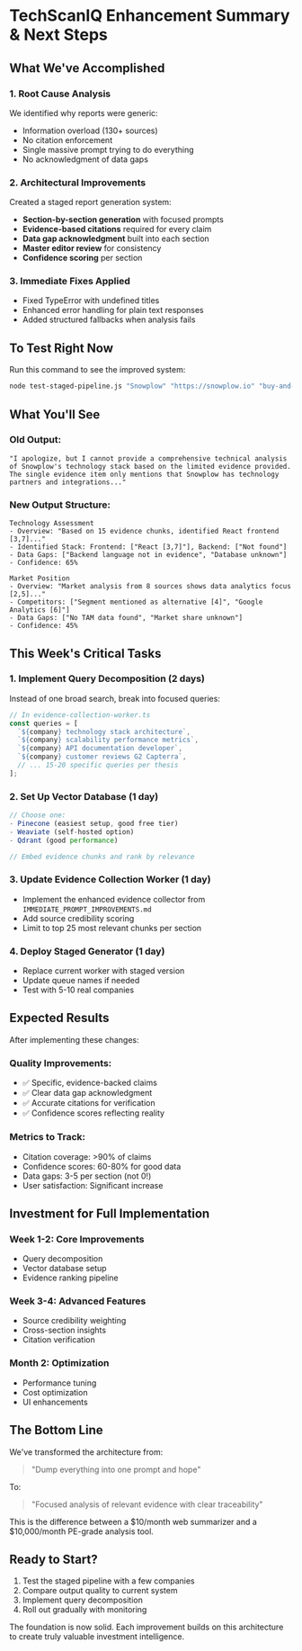 # TechScanIQ Enhancement Summary & Next Steps

## What We've Accomplished

### 1. **Root Cause Analysis**
We identified why reports were generic:
- Information overload (130+ sources)
- No citation enforcement
- Single massive prompt trying to do everything
- No acknowledgment of data gaps

### 2. **Architectural Improvements**
Created a staged report generation system:
- **Section-by-section generation** with focused prompts
- **Evidence-based citations** required for every claim
- **Data gap acknowledgment** built into each section
- **Master editor review** for consistency
- **Confidence scoring** per section

### 3. **Immediate Fixes Applied**
- Fixed TypeError with undefined titles
- Enhanced error handling for plain text responses
- Added structured fallbacks when analysis fails

## To Test Right Now

Run this command to see the improved system:
```bash
node test-staged-pipeline.js "Snowplow" "https://snowplow.io" "buy-and-scale"
```

## What You'll See

### Old Output:
```
"I apologize, but I cannot provide a comprehensive technical analysis 
of Snowplow's technology stack based on the limited evidence provided. 
The single evidence item only mentions that Snowplow has technology 
partners and integrations..."
```

### New Output Structure:
```
Technology Assessment
- Overview: "Based on 15 evidence chunks, identified React frontend [3,7]..."
- Identified Stack: Frontend: ["React [3,7]"], Backend: ["Not found"]
- Data Gaps: ["Backend language not in evidence", "Database unknown"]
- Confidence: 65%

Market Position
- Overview: "Market analysis from 8 sources shows data analytics focus [2,5]..."
- Competitors: ["Segment mentioned as alternative [4]", "Google Analytics [6]"]
- Data Gaps: ["No TAM data found", "Market share unknown"]
- Confidence: 45%
```

## This Week's Critical Tasks

### 1. **Implement Query Decomposition** (2 days)
Instead of one broad search, break into focused queries:
```javascript
// In evidence-collection-worker.ts
const queries = [
  `${company} technology stack architecture`,
  `${company} scalability performance metrics`,
  `${company} API documentation developer`,
  `${company} customer reviews G2 Capterra`,
  // ... 15-20 specific queries per thesis
];
```

### 2. **Set Up Vector Database** (1 day)
```javascript
// Choose one:
- Pinecone (easiest setup, good free tier)
- Weaviate (self-hosted option)
- Qdrant (good performance)

// Embed evidence chunks and rank by relevance
```

### 3. **Update Evidence Collection Worker** (1 day)
- Implement the enhanced evidence collector from `IMMEDIATE_PROMPT_IMPROVEMENTS.md`
- Add source credibility scoring
- Limit to top 25 most relevant chunks per section

### 4. **Deploy Staged Generator** (1 day)
- Replace current worker with staged version
- Update queue names if needed
- Test with 5-10 real companies

## Expected Results

After implementing these changes:

### Quality Improvements:
- ✅ Specific, evidence-backed claims
- ✅ Clear data gap acknowledgment  
- ✅ Accurate citations for verification
- ✅ Confidence scores reflecting reality

### Metrics to Track:
- Citation coverage: >90% of claims
- Confidence scores: 60-80% for good data
- Data gaps: 3-5 per section (not 0!)
- User satisfaction: Significant increase

## Investment for Full Implementation

### Week 1-2: Core Improvements
- Query decomposition
- Vector database setup
- Evidence ranking pipeline

### Week 3-4: Advanced Features
- Source credibility weighting
- Cross-section insights
- Citation verification

### Month 2: Optimization
- Performance tuning
- Cost optimization
- UI enhancements

## The Bottom Line

We've transformed the architecture from:
> "Dump everything into one prompt and hope"

To:
> "Focused analysis of relevant evidence with clear traceability"

This is the difference between a $10/month web summarizer and a $10,000/month PE-grade analysis tool.

## Ready to Start?

1. Test the staged pipeline with a few companies
2. Compare output quality to current system
3. Implement query decomposition
4. Roll out gradually with monitoring

The foundation is now solid. Each improvement builds on this architecture to create truly valuable investment intelligence.